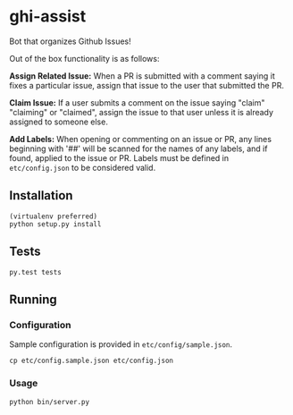 # ghi-assist
Bot that organizes Github Issues!

Out of the box functionality is as follows:

**Assign Related Issue:** When a PR is submitted with a comment saying it fixes a particular issue, assign that issue to the user that submitted the PR.

**Claim Issue:** If a user submits a comment on the issue saying "claim" "claiming" or "claimed", assign the issue to that user unless it is already assigned to someone else.

**Add Labels:** When opening or commenting on an issue or PR, any lines beginning with '##' will be scanned for the names of any labels, and if found, applied to the issue or PR.  Labels must be defined in `etc/config.json` to be considered valid.


## Installation
    (virtualenv preferred)
    python setup.py install

## Tests
    py.test tests

## Running

### Configuration
Sample configuration is provided in `etc/config/sample.json`.

    cp etc/config.sample.json etc/config.json

### Usage
    python bin/server.py
